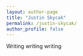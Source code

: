 ```yaml
---
layout: author-page
title: "Justin Skycak"
permalink: /justin-skycak/
author_profile: false
---
```

 
<!--# [<center>Justin Skycak</center>](#top)-->

<div style="width:100%; max-width:800px; margin:auto">  
    
Writing writing writing

</div>
